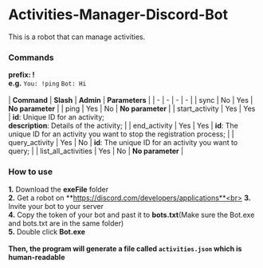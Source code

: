 # Activities-Manager-Discord-Bot
This is a robot that can manage activities.

### Commands

**prefix: !**<br>
**e.g.** `You: !ping` `Bot: Hi`
<br>
<br>
| **Command** | **Slash** | **Admin** | **Parameters** |
| - | - | - | - |
| sync | No | Yes | **No parameter** |
| ping | Yes | No | **No parameter** |
| start_activity | Yes | Yes | **id**: Unique ID for an activity;<br>**description**: Details of the activity; |
| end_activity | Yes | Yes | **id**: The unique ID for an activity you want to stop the registration process; |
| query_activity | Yes | No | **id**: The unique ID for an activity you want to query; |
| list_all_activities | Yes | No | **No parameter** |

### How to use<br>
**1.** Download the **exeFile** folder<br>
**2.** Get a robot on **https://discord.com/developers/applications**<br>
**3.** Invite your bot to your server<br>
**4.** Copy the token of your bot and past it to **bots.txt**(Make sure the Bot.exe and bots.txt are in the same folder)<br>
**5.** Double click **Bot.exe**<br><br>
**Then, the program will generate a file called ` activities.json ` which is human-readable**
